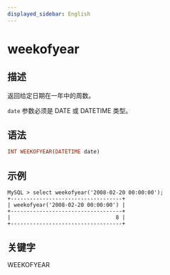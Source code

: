 ```yaml
---
displayed_sidebar: English
---
```


# weekofyear

## 描述

返回给定日期在一年中的周数。

`date` 参数必须是 DATE 或 DATETIME 类型。

## 语法

```Haskell
INT WEEKOFYEAR(DATETIME date)
```

## 示例

```Plain
MySQL > select weekofyear('2008-02-20 00:00:00');
+-----------------------------------+
| weekofyear('2008-02-20 00:00:00') |
+-----------------------------------+
|                                 8 |
+-----------------------------------+
```

## 关键字

WEEKOFYEAR